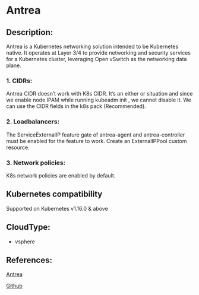 
# Antrea

## Description:
Antrea is a Kubernetes networking solution intended to be Kubernetes native. It operates at Layer 3/4 to provide networking and security services for a Kubernetes cluster, leveraging Open vSwitch as the networking data plane.

### 1. CIDRs:
Antrea CIDR doesn’t work with K8s CIDR. It’s an either or situation and since we enable node IPAM while running kubeadm init , we cannot disable it. We can use the CIDR fields in the k8s pack (Recommended).

### 2. Loadbalancers:
The ServiceExternalIP feature gate of antrea-agent and antrea-controller must be enabled for the feature to work.
Create an ExternalIPPool custom resource.

### 3. Network policies:
K8s network policies are enabled by default.

## Kubernetes compatibility
Supported on Kubernetes v1.16.0 & above

## CloudType:
* vsphere

## References:
[Antrea](https://antrea.io/docs/v1.9.0/)

[Github](https://github.com/antrea-io/antrea)
